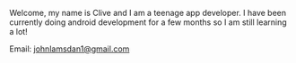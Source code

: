 Welcome, my name is Clive and I am a teenage app developer. I have been currently doing android development for a few months so I am still learning a lot!

Email: johnlamsdan1@gmail.com
